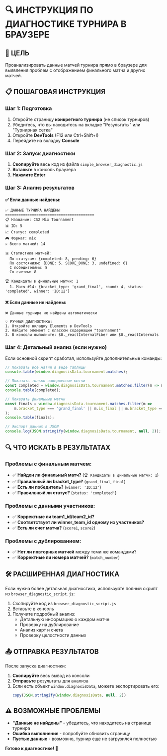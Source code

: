 # 🔍 ИНСТРУКЦИЯ ПО ДИАГНОСТИКЕ ТУРНИРА В БРАУЗЕРЕ

## 🎯 **ЦЕЛЬ**
Проанализировать данные матчей турнира прямо в браузере для выявления проблем с отображением финального матча и других матчей.

## 📋 **ПОШАГОВАЯ ИНСТРУКЦИЯ**

### **Шаг 1: Подготовка**
1. Откройте страницу **конкретного турнира** (не список турниров)
2. Убедитесь, что вы находитесь на вкладке "Результаты" или "Турнирная сетка"
3. Откройте **DevTools** (F12 или Ctrl+Shift+I)
4. Перейдите на вкладку **Console**

### **Шаг 2: Запуск диагностики**
1. **Скопируйте** весь код из файла `simple_browser_diagnostic.js`
2. **Вставьте** в консоль браузера
3. **Нажмите Enter**

### **Шаг 3: Анализ результатов**

#### **✅ Если данные найдены:**
```
✅ ДАННЫЕ ТУРНИРА НАЙДЕНЫ
========================================
📋 Название: CS2 Mix Tournament
📊 ID: 5
📈 Статус: completed
🎮 Формат: mix
⚔️ Всего матчей: 14

📊 Статистика матчей:
  По статусам: {completed: 8, pending: 6}
  По состояниям: {DONE: 5, SCORE_DONE: 3, undefined: 6}
  С победителями: 8
  Со счетом: 8

🏆 Кандидаты в финальные матчи: 1
  1. Матч #14: {bracket_type: 'grand_final', round: 4, status: 'completed', winner: 'ID:12'}
```

#### **❌ Если данные не найдены:**
```
❌ Данные турнира не найдены автоматически

💡 РУЧНАЯ ДИАГНОСТИКА:
1. Откройте вкладку Elements в DevTools
2. Найдите элемент с классом содержащим "tournament"  
3. В консоли выполните: $0._reactInternalFiber или $0._reactInternals
```

### **Шаг 4: Детальный анализ (если нужно)**

Если основной скрипт сработал, используйте дополнительные команды:

```javascript
// Показать все матчи в виде таблицы
console.table(window.diagnosisData.tournament.matches);

// Показать только завершенные матчи
const completed = window.diagnosisData.tournament.matches.filter(m => m.status === 'completed');
console.table(completed);

// Показать финальные матчи
const finals = window.diagnosisData.tournament.matches.filter(m => 
    m.bracket_type === 'grand_final' || m.is_final || m.bracket_type === 'final'
);
console.table(finals);

// Экспорт данных в JSON
console.log(JSON.stringify(window.diagnosisData.tournament, null, 2));
```

## 🔍 **ЧТО ИСКАТЬ В РЕЗУЛЬТАТАХ**

### **Проблемы с финальным матчем:**
- ✅ **Найден ли финальный матч?** (`🏆 Кандидаты в финальные матчи: 1`)
- ✅ **Правильный ли bracket_type?** (`grand_final`, `final`)
- ✅ **Есть ли победитель?** (`winner: 'ID:12'`)
- ✅ **Правильный ли статус?** (`status: 'completed'`)

### **Проблемы с данными участников:**
- ✅ **Корректные ли team1_id/team2_id?**
- ✅ **Соответствует ли winner_team_id одному из участников?**
- ✅ **Есть ли счет матча?** (`score1`, `score2`)

### **Проблемы с дублированием:**
- ✅ **Нет ли повторных матчей** между теми же командами?
- ✅ **Корректные ли номера матчей?** (`match_number`)

## 🛠️ **РАСШИРЕННАЯ ДИАГНОСТИКА**

Если нужна более детальная диагностика, используйте полный скрипт из `browser_diagnostic_script.js`:

1. Скопируйте код из `browser_diagnostic_script.js`
2. Вставьте в консоль
3. Получите подробный анализ:
   - Детальную информацию о каждом матче
   - Проверку на дублирование
   - Анализ карт и счета
   - Проверку целостности данных

## 📤 **ОТПРАВКА РЕЗУЛЬТАТОВ**

После запуска диагностики:
1. **Скопируйте** весь вывод из консоли
2. **Отправьте** результаты для анализа
3. Если есть объект `window.diagnosisData`, можете экспортировать его:
   ```javascript
   copy(JSON.stringify(window.diagnosisData, null, 2))
   ```

## ⚠️ **ВОЗМОЖНЫЕ ПРОБЛЕМЫ**

- **"Данные не найдены"** - убедитесь, что находитесь на странице турнира
- **Ошибка выполнения** - попробуйте обновить страницу
- **Пустые данные** - возможно, турнир еще не загрузился полностью

**Готово к диагностике!** 🚀